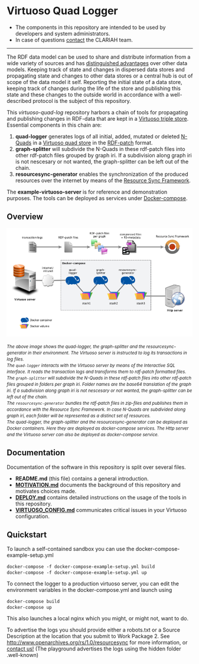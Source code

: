 # Virtuoso Quad Logger

- The components in this repository are intended to be used by developers and system administrators.
- In case of questions [contact](https://github.com/CLARIAH/virtuoso-quad-log/issues/new) the CLARIAH team.
 
____

The RDF data model can be used to share and distribute information from a wide variety of sources 
and has [distinguished advantages](https://www.w3.org/RDF/advantages.html) over other data models.
Keeping track of state and changes in dispersed data stores and propagating state and changes
to other data stores or a central hub
is out of scope of the data model it self. Reporting the initial state of a data store, keeping
track of changes during the life of the store and publishing this state and these changes to the
outside world in accordance with a well-described protocol is the subject of this repository.


This *virtuoso-quad-log* repository harbors a chain of tools for propagating and publishing 
changes in RDF-data
that are kept in a [Virtuoso triple store](http://virtuoso.openlinksw.com/). Essential components 
in this chain are:

1. **quad-logger** generates logs of all initial, added, mutated or 
deleted [N-Quads](https://www.w3.org/TR/n-quads/) in a
[Virtuoso quad store](http://virtuoso.openlinksw.com/rdf-quad-store/) in the
[RDF-patch](https://afs.github.io/rdf-patch/) format.
2. **graph-splitter** will subdivide the N-Quads in these rdf-patch files into 
other rdf-patch files grouped by graph iri. If a subdivision along graph iri is not nescesary 
or not wanted, the graph-splitter can be left out of the chain.
3. **resourcesync-generator** enables the synchronization of the produced resources over the 
internet by means
of the [Resource Sync Framework](http://www.openarchives.org/rs/1.0/resourcesync).

The **example-virtuoso-server** is for reference and demonstration purposes. The tools can be deployed as
services under [Docker-compose](https://docs.docker.com/compose/).

## Overview

![Overview](/img/environment2.png)

<i><small>The above image shows the quad-logger, the graph-splitter and the resourcesync-generator 
in their environment.
The Virtuoso server is instructed to log its transactions in log files.  
The `quad-logger` interacts
with the Virtuoso server by means of the Interactive SQL interface. It reads the 
transaction logs and transforms them to rdf-patch formatted files.  
The `graph-splitter`
will subdivide the N-Quads in these rdf-patch files into other rdf-patch files grouped 
in folders per graph iri. Folder names are the base64 translation of the graph iri.
If a subdivision along graph iri is not nescesary or not wanted, 
the graph-splitter can be left out of the chain.  
The `resourcesync-generator`
bundles the rdf-patch files in zip-files and publishes them in accordance with the
Resource Sync Framework. In case N-Quads are subdivided along graph iri, each folder will
be represented as a distinct set of resources.  
The quad-logger, the graph-splitter and the resourcesync-generator 
can be deployed as
Docker containers. Here they are deployed as docker-compose services. 
The Http server and the Virtuoso server can also be deployed as docker-compose service.</small></i>

## Documentation
Documentation of the software in this repository is split over several files.
- **README.md** (this file) contains a general introduction.
- **[MOTIVATION.md](/MOTIVATION.md)** documents the background of this repository and 
motivates choices made.
- **[DEPLOY.md](/DEPLOY.md)** contains detailed instructions on the usage of the tools in this repository.
- **[VIRTUOSO_CONFIG.md](/VIRTUOSO_CONFIG.md)** communicates critical issues in your 
Virtuoso configuration.

## Quickstart

To launch a self-contained sandbox you can use the docker-compose-example-setup.yml

	docker-compose -f docker-compose-example-setup.yml build
	docker-compose -f docker-compose-example-setup.yml up

To connect the logger to a production virtuoso server, you can edit the environment variables in 
the docker-compose.yml and launch using

	docker-compose build
	docker-compose up

This also launches a local nginx which you might, or might not, want to do.

To advertise the logs you should provide either a robots.txt or a Source Description at the location 
that you submit to Work Package 2.
See http://www.openarchives.org/rs/1.0/resourcesync for more information, 
or [contact us!](https://github.com/CLARIAH/virtuoso-quad-log/issues/new?Title=How+do+I+submit+my+data)
(The playground advertises the logs using the hidden folder .well-known)
